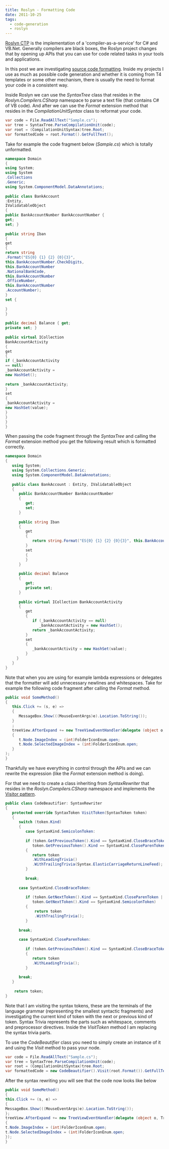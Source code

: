 ```yaml
---
title: Roslyn - Formatting Code
date: 2011-10-25
tags: 
  - code-generation
  - roslyn
---
```


[Roslyn CTP](http://msdn.microsoft.com/en-us/roslyn) is the implementation of a 'compiler-as-a-service' for C# and VB.Net. Generally compilers are black boxes, the Roslyn project changes that by opening up APIs that you can use for code related tasks in your tools and applications.

In this post we are investigating [source code formatting](http://en.wikipedia.org/wiki/Prettyprint). Inside my projects I use as much as possible code generation and whether it is coming from T4 templates or some other mechanism, there is usually the need to format your code in a consistent way.

Inside Roslyn we can use the _SyntaxTree_ class that resides in the _Roslyn.Compilers.CSharp_ namespace to parse a text file (that contains C# of VB code). And after we can use the _Format_ extension method that resides in the _CompilationUnitSyntax_ class to reformat your code.

```csharp
var code = File.ReadAllText("Sample.cs");
var tree = SyntaxTree.ParseCompilationUnit(code);
var root = (CompilationUnitSyntax)tree.Root;
var formattedCode = root.Format().GetFullText();
```

Take for example the code fragment below (_Sample.cs_) which is totally unformatted.

```csharp
namespace Domain
{
using System;
using System
.Collections
.Generic;
using System.ComponentModel.DataAnnotations;
 
public class BankAccount
:Entity,
IValidatableObject
{
public BankAccountNumber BankAccountNumber {
get;
set; }
 
public string Iban
{
get
{
return string
.Format("ES{0} {1} {2} {0}{3}",
this.BankAccountNumber.CheckDigits,
this.BankAccountNumber
.NationalBankCode,
this.BankAccountNumber
.OfficeNumber,
this.BankAccountNumber
.AccountNumber);
}
set {
 
}
}
 
public decimal Balance { get;
private set; }
 
public virtual ICollection
BankAccountActivity
{
get
{
if (_bankAccountActivity
== null)
_bankAccountActivity =
new HashSet();
 
return _bankAccountActivity;
}
set
{
_bankAccountActivity =
new HashSet(value);
}
}
}
}
```

When passing the code fragment through the _SyntaxTree_ and calling the _Format_ extension method you get the following result which is formatted correctly. 

```csharp
namespace Domain
{
   using System;
   using System.Collections.Generic;
   using System.ComponentModel.DataAnnotations;
 
   public class BankAccount : Entity, IValidatableObject
   {
      public BankAccountNumber BankAccountNumber
      {   
         get;
         set;
      }
 
      public string Iban
      {
         get
         {
            return string.Format("ES{0} {1} {2} {0}{3}", this.BankAccountNumber.CheckDigits, this.BankAccountNumber.NationalBankCode, this.BankAccountNumber.OfficeNumber, this.BankAccountNumber.AccountNumber);
         }
         set
         {
         }
      }
 
      public decimal Balance
      {
         get;
         private set;
      }
 
      public virtual ICollection BankAccountActivity
      {
         get
         {
            if (_bankAccountActivity == null)
               _bankAccountActivity = new HashSet();
            return _bankAccountActivity;
         }
         set
         {
            _bankAccountActivity = new HashSet(value);
         }
     }   
   }
}
```

Note that when you are using for example lambda expressions or delegates that the formatter will add unnecessary newlines and whitespaces. Take for example the following code fragment after calling the _Format_ method.

```csharp
public void SomeMethod()
{
   this.Click += (s, e) =>
   {
      MessageBox.Show(((MouseEventArgs)e).Location.ToString());
   }
   ;
   treeView.AfterExpand += new TreeViewEventHandler(delegate (object o, TreeViewEventArgs t)
   {
      t.Node.ImageIndex = (int)FolderIconEnum.open;
      t.Node.SelectedImageIndex = (int)FolderIconEnum.open;
   }
);
}
```

Thankfully we have everything in control through the APIs and we can rewrite the expression (like the _Format_ extension method is doing).

For that we need to create a class inheriting from _SyntaxRewriter_ that resides in the _Roslyn.Compilers.CSharp_ namespace and implements the [Visitor pattern](http://en.wikipedia.org/wiki/Visitor_pattern).

```csharp
public class CodeBeautifier: SyntaxRewriter
{
   protected override SyntaxToken VisitToken(SyntaxToken token)
   {
      switch (token.Kind)
      {
         case SyntaxKind.SemicolonToken:
 
         if (token.GetPreviousToken().Kind == SyntaxKind.CloseBraceToken ||
            token.GetPreviousToken().Kind == SyntaxKind.CloseParenToken)
         {
            return token
            .WithLeadingTrivia()
            .WithTrailingTrivia(Syntax.ElasticCarriageReturnLineFeed);
         }
 
         break;
 
      case SyntaxKind.CloseBraceToken:
 
         if (token.GetNextToken().Kind == SyntaxKind.CloseParenToken ||
            token.GetNextToken().Kind == SyntaxKind.SemicolonToken)
         {
             return token
             .WithTrailingTrivia();
         }
 
      break;
 
      case SyntaxKind.CloseParenToken:
 
         if (token.GetPreviousToken().Kind == SyntaxKind.CloseBraceToken)
         {
            return token
            .WithLeadingTrivia();
         }
 
      break;
   }
 
    return token;
}
```

Note that I am visiting the syntax tokens, these are the terminals of the language grammar (representing the smallest syntactic fragments) and investigating the current kind of token with the next or previous kind of token. Syntax Trivia represents the parts such as whitespace, comments and preprocessor directives. Inside the _VisitToken_ method I am replacing the syntax trivia parts.

To use the _CodeBeautifier_ class you need to simply create an instance of it and using the _Visit_ method to pass your node.

```csharp
var code = File.ReadAllText("Sample.cs");
var tree = SyntaxTree.ParseCompilationUnit(code);
var root = (CompilationUnitSyntax)tree.Root;
var formattedCode = new CodeBeautifier().Visit(root.Format()).GetFullText();
```

After the syntax rewriting you will see that the code now looks like below

```csharp
public void SomeMethod()
{
this.Click += (s, e) =>
{
MessageBox.Show(((MouseEventArgs)e).Location.ToString());
};
treeView.AfterExpand += new TreeViewEventHandler(delegate (object o, TreeViewEventArgs t)
{
t.Node.ImageIndex = (int)FolderIconEnum.open;
t.Node.SelectedImageIndex = (int)FolderIconEnum.open;
});
}
```
